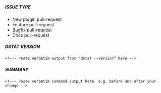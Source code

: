 ##### ISSUE TYPE
<!--- Pick one below and delete the rest: -->
 - New plugin pull-request
 - Feature pull-request
 - Bugfix pull-request
 - Docs pull-request

##### DSTAT VERSION
```
<!--- Paste verbatim output from “dstat --version” here -->
```

##### SUMMARY
<!--- Describe the change here, including rationale and design decisions -->

<!---
If you are fixing an existing issue, please include "Fixes #nnn" in your
commit message and your description; but you should still explain what
the change does.
-->

```
<!--- Paste verbatim command output here, e.g. before and after your change -->
```
